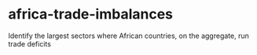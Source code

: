 # africa-trade-imbalances
Identify the largest sectors where African countries, on the aggregate, run trade deficits
